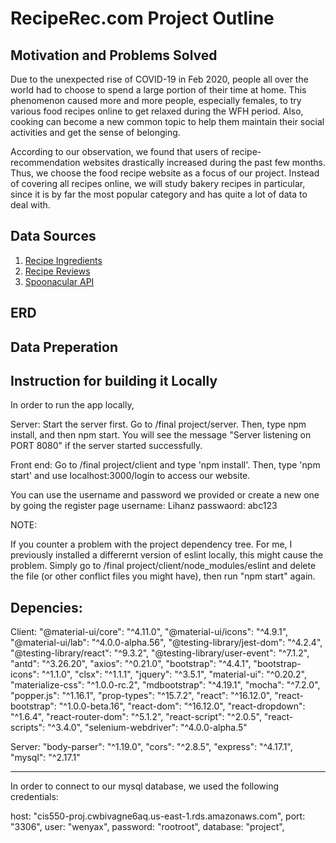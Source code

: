 # RecipeRec.com Project Outline

## Motivation and Problems Solved
Due to the unexpected rise of COVID-19 in Feb 2020, people all over the world had to choose to spend a large portion of their time at home. This phenomenon caused more and more people, especially females, to try various food recipes online to get relaxed during the WFH period. Also, cooking can become a new common topic to help them maintain their social activities and get the sense of belonging.	

According to our observation, we found that users of recipe-recommendation websites drastically increased during the past few months. Thus, we choose the food recipe website as a focus of our project. Instead of covering all recipes online, we will study bakery recipes in particular, since it is by far the most popular category and has quite a lot of data to deal with. 

## Data Sources

1. [Recipe Ingredients](https://www.kaggle.com/kanaryayi/recipe-ingredients-and-reviews?select=clean_recipes.csv) 
2. [Recipe Reviews](https://www.kaggle.com/kanaryayi/recipe-ingredients-and-reviews?select=reviews.csv)
3. [Spoonacular API](https://spoonacular.com/food-api/docs#Search-Recipes-Complex)

## ERD

## Data Preperation


## Instruction for building it Locally

In order to run the app locally, 

Server:
Start the server first. Go to /final project/server. Then, type npm install, and then npm start. You will see  the message "Server listening on PORT 8080" if the server started successfully.

Front end:
Go to /final project/client and type 'npm install'. Then, type 'npm start' and use 
localhost:3000/login to access our website. 

You can use the username and password we provided or create a new one by going the register page
username: Lihanz
passwaord: abc123

NOTE:

If you counter a problem with the project dependency tree. For me, I previously installed a differernt version of  eslint locally, this might cause the problem. Simply go to /final project/client/node_modules/eslint and delete the file (or other conflict files you might have), then run "npm start" again.

## Depencies:
Client:
"@material-ui/core": "^4.11.0",
    "@material-ui/icons": "^4.9.1",
    "@material-ui/lab": "^4.0.0-alpha.56",
    "@testing-library/jest-dom": "^4.2.4",
    "@testing-library/react": "^9.3.2",
    "@testing-library/user-event": "^7.1.2",
    "antd": "^3.26.20",
    "axios": "^0.21.0",
    "bootstrap": "^4.4.1",
    "bootstrap-icons": "^1.1.0",
    "clsx": "^1.1.1",
    "jquery": "^3.5.1",
    "material-ui": "^0.20.2",
    "materialize-css": "^1.0.0-rc.2",
    "mdbootstrap": "^4.19.1",
    "mocha": "^7.2.0",
    "popper.js": "^1.16.1",
    "prop-types": "^15.7.2",
    "react": "^16.12.0",
    "react-bootstrap": "^1.0.0-beta.16",
    "react-dom": "^16.12.0",
    "react-dropdown": "^1.6.4",
    "react-router-dom": "^5.1.2",
    "react-script": "^2.0.5",
    "react-scripts": "^3.4.0",
    "selenium-webdriver": "^4.0.0-alpha.5"

Server:
 "body-parser": "^1.19.0",
    "cors": "^2.8.5",
    "express": "^4.17.1",
    "mysql": "^2.17.1"

- - - - - -  - - - - - -  - - - - - -  - - - - - -  - - - - - - 

In order to connect to our mysql database, we used the following credentials:

 host: "cis550-proj.cwbivagne6aq.us-east-1.rds.amazonaws.com",
  port: "3306",
  user: "wenyax",
  password: "rootroot",
  database: "project",


